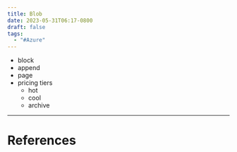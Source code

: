```yaml
---
title: Blob
date: 2023-05-31T06:17-0800
draft: false
tags:
  - "#Azure"
---
```


- block
- append
- page
- pricing tiers
    - hot
    - cool
    - archive



---
# References
